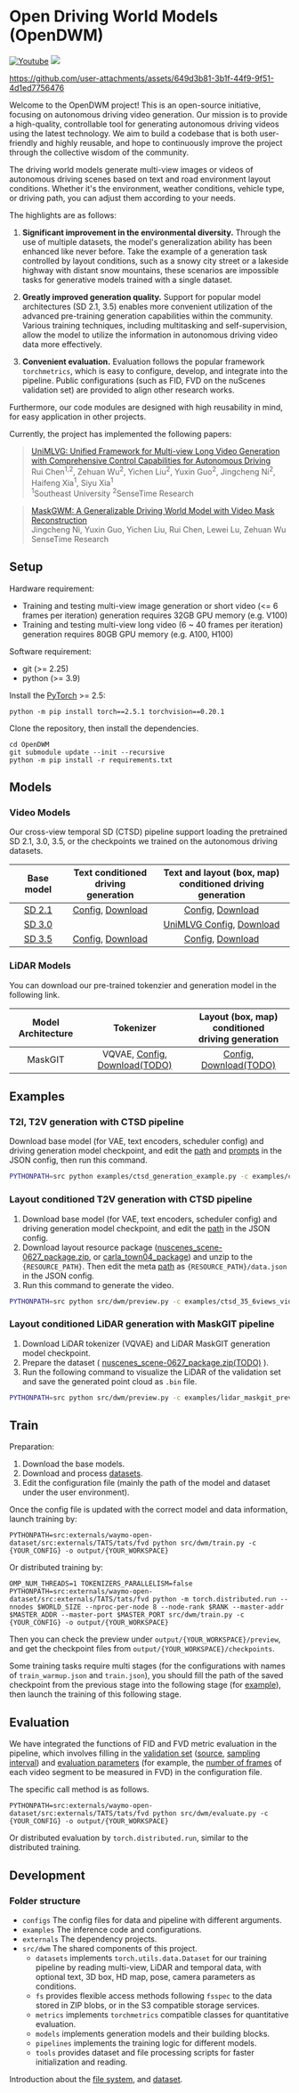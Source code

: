 # Open Driving World Models (OpenDWM)

[![Youtube](https://badges.aleen42.com/src/youtube.svg)](https://youtu.be/j9RRj-xzOA4) [<img src=https://img.shields.io/badge/%E4%B8%AD%E6%96%87%E7%AE%80%E4%BB%8B-blue>](README_intro_zh.md) 

https://github.com/user-attachments/assets/649d3b81-3b1f-44f9-9f51-4d1ed7756476

Welcome to the OpenDWM project! This is an open-source initiative, focusing on autonomous driving video generation. Our mission is to provide a high-quality, controllable tool for generating autonomous driving videos using the latest technology. We aim to build a codebase that is both user-friendly and highly reusable, and hope to continuously improve the project through the collective wisdom of the community.

The driving world models generate multi-view images or videos of autonomous driving scenes based on text and road environment layout conditions. Whether it's the environment, weather conditions, vehicle type, or driving path, you can adjust them according to your needs.

The highlights are as follows:

1. **Significant improvement in the environmental diversity.** Through the use of multiple datasets, the model's generalization ability has been enhanced like never before. Take the example of a generation task controlled by layout conditions, such as a snowy city street or a lakeside highway with distant snow mountains, these scenarios are impossible tasks for generative models trained with a single dataset.

2. **Greatly improved generation quality.** Support for popular model architectures (SD 2.1, 3.5) enables more convenient utilization of the advanced pre-training generation capabilities within the community. Various training techniques, including multitasking and self-supervision, allow the model to utilize the information in autonomous driving video data more effectively.

3. **Convenient evaluation.** Evaluation follows the popular framework `torchmetrics`, which is easy to configure, develop, and integrate into the pipeline. Public configurations (such as FID, FVD on the nuScenes validation set) are provided to align other research works.

Furthermore, our code modules are designed with high reusability in mind, for easy application in other projects.

Currently, the project has implemented the following papers:

> [UniMLVG: Unified Framework for Multi-view Long Video Generation with Comprehensive Control Capabilities for Autonomous Driving](https://sensetime-fvg.github.io/UniMLVG)<br>
> Rui Chen<sup>1,2</sup>, Zehuan Wu<sup>2</sup>, Yichen Liu<sup>2</sup>, Yuxin Guo<sup>2</sup>, Jingcheng Ni<sup>2</sup>, Haifeng Xia<sup>1</sup>, Siyu Xia<sup>1</sup><br>
> <sup>1</sup>Southeast University <sup>2</sup>SenseTime Research

> [MaskGWM: A Generalizable Driving World Model with Video Mask Reconstruction](https://sensetime-fvg.github.io/MaskGWM)<br>
> Jingcheng Ni, Yuxin Guo, Yichen Liu, Rui Chen, Lewei Lu, Zehuan Wu<br>
> SenseTime Research

## Setup

Hardware requirement:

* Training and testing multi-view image generation or short video (<= 6 frames per iteration) generation requires 32GB GPU memory (e.g. V100)
* Training and testing multi-view long video (6 ~ 40 frames per iteration) generation requires 80GB GPU memory (e.g. A100, H100)

Software requirement:

* git (>= 2.25)
* python (>= 3.9)

Install the [PyTorch](https://pytorch.org/) >= 2.5:

```
python -m pip install torch==2.5.1 torchvision==0.20.1
```

Clone the repository, then install the dependencies.

```
cd OpenDWM
git submodule update --init --recursive
python -m pip install -r requirements.txt
```

## Models

### Video Models

Our cross-view temporal SD (CTSD) pipeline support loading the pretrained SD 2.1, 3.0, 3.5, or the checkpoints we trained on the autonomous driving datasets.

| Base model | Text conditioned <br/> driving generation | Text and layout (box, map) <br/> conditioned driving generation |
| :-: | :-: | :-: |
| [SD 2.1](https://huggingface.co/stabilityai/stable-diffusion-2-1) | [Config](configs/ctsd/multi_datasets/ctsd_21_tirda_nwao.json), [Download](http://103.237.29.236:10030/ctsd_21_tirda_nwao_30k.pth) | [Config](configs/ctsd/multi_datasets/ctsd_21_tirda_bm_nwa.json), [Download](http://103.237.29.236:10030/ctsd_21_tirda_bm_nwa_30k.pth) |
| [SD 3.0](https://huggingface.co/stabilityai/stable-diffusion-3-medium-diffusers) | | [UniMLVG Config](configs/ctsd/unimlvg/ctsd_unimlvg_stage3_tirda_bm_nwa.json), [Download](http://103.237.29.236:10030/ctsd_unimlvg_tirda_bm_nwa_60k.pth) |
| [SD 3.5](https://huggingface.co/stabilityai/stable-diffusion-3.5-medium) | [Config](configs/ctsd/multi_datasets/ctsd_35_tirda_nwao.json), [Download](http://103.237.29.236:10030/ctsd_35_tirda_nwao_20k.pth) | [Config](configs/ctsd/multi_datasets/ctsd_35_tirda_bm_nwao.json), [Download](http://103.237.29.236:10030/ctsd_35_tirda_bm_nwao_40k.pth) |

### LiDAR Models

You can download our pre-trained tokenzier and generation model in the following link.

| Model Architecture | Tokenizer | Layout (box, map) conditioned  <br/> driving generation |
| :-: | :-: | :-: |
| MaskGIT | VQVAE, [Config](configs/lidar/lidar_vqvae-multi_datasets.json), [Download(TODO)]() | [Config](configs/lidar/lidar_maskgit-nusc.json), [Download(TODO)]() |

## Examples

### T2I, T2V generation with CTSD pipeline

Download base model (for VAE, text encoders, scheduler config) and driving generation model checkpoint, and edit the [path](examples/ctsd_35_6views_image_generation.json#L102) and [prompts](examples/ctsd_35_6views_image_generation.json#L221) in the JSON config, then run this command.

```bash
PYTHONPATH=src python examples/ctsd_generation_example.py -c examples/ctsd_35_6views_image_generation.json -o output/ctsd_35_6views_image_generation
```

### Layout conditioned T2V generation with CTSD pipeline

1. Download base model (for VAE, text encoders, scheduler config) and driving generation model checkpoint, and edit the [path](examples/ctsd_35_6views_video_generation_with_layout.json#L156) in the JSON config.
2. Download layout resource package ([nuscenes_scene-0627_package.zip](http://103.237.29.236:10030/nuscenes_scene-0627_package.zip), or [carla_town04_package](http://103.237.29.236:10030/carla_town04_package.zip)) and unzip to the `{RESOURCE_PATH}`. Then edit the meta [path](examples/ctsd_35_6views_video_generation_with_layout.json#L162) as `{RESOURCE_PATH}/data.json` in the JSON config.
3. Run this command to generate the video.

```bash
PYTHONPATH=src python src/dwm/preview.py -c examples/ctsd_35_6views_video_generation_with_layout.json -o output/ctsd_35_6views_video_generation_with_layout
```

### Layout conditioned LiDAR generation with MaskGIT pipeline

1. Download LiDAR tokenizer (VQVAE) and LiDAR MaskGIT generation model checkpoint.
2. Prepare the dataset ( [nuscenes_scene-0627_package.zip(TODO)](http://103.237.29.236:10030/nuscenes_scene-0627_package.zip) ).
3. Run the following command to visualize the LiDAR of the validation set and save the generated point cloud as `.bin` file.

```bash
PYTHONPATH=src python src/dwm/preview.py -c examples/lidar_maskgit_preview.json -o output/test
```

## Train

Preparation:

1. Download the base models.
2. Download and process [datasets](docs/Datasets.md).
3. Edit the configuration file (mainly the path of the model and dataset under the user environment).

Once the config file is updated with the correct model and data information, launch training by:

```
PYTHONPATH=src:externals/waymo-open-dataset/src:externals/TATS/tats/fvd python src/dwm/train.py -c {YOUR_CONFIG} -o output/{YOUR_WORKSPACE}
```

Or distributed training by:

```
OMP_NUM_THREADS=1 TOKENIZERS_PARALLELISM=false PYTHONPATH=src:externals/waymo-open-dataset/src:externals/TATS/tats/fvd python -m torch.distributed.run --nnodes $WORLD_SIZE --nproc-per-node 8 --node-rank $RANK --master-addr $MASTER_ADDR --master-port $MASTER_PORT src/dwm/train.py -c {YOUR_CONFIG} -o output/{YOUR_WORKSPACE}
```

Then you can check the preview under `output/{YOUR_WORKSPACE}/preview`, and get the checkpoint files from `output/{YOUR_WORKSPACE}/checkpoints`.

Some training tasks require multi stages (for the configurations with names of `train_warmup.json` and `train.json`), you should fill the path of the saved checkpoint from the previous stage into the following stage (for [example](configs/ctsd/single_dataset/ctsd_21_tirda_bm_nusc_a.json#L200)), then launch the training of this following stage.

## Evaluation

We have integrated the functions of FID and FVD metric evaluation in the pipeline, which involves filling in the [validation set](configs/ctsd/single_dataset/ctsd_21_crossview_tirda_bm_nusc_a.json#L394) ([source](configs/ctsd/single_dataset/ctsd_21_crossview_tirda_bm_nusc_a.json#L398), [sampling interval](configs/ctsd/single_dataset/ctsd_21_crossview_tirda_bm_nusc_a.json#L408)) and [evaluation parameters](configs/ctsd/single_dataset/ctsd_21_crossview_tirda_bm_nusc_a.json#L192) (for example, the [number of frames](configs/ctsd/single_dataset/ctsd_21_tirda_bm_nusc_a.json#L212) of each video segment to be measured in FVD) in the configuration file.

The specific call method is as follows.

```
PYTHONPATH=src:externals/waymo-open-dataset/src:externals/TATS/tats/fvd python src/dwm/evaluate.py -c {YOUR_CONFIG} -o output/{YOUR_WORKSPACE}
```

Or distributed evaluation by `torch.distributed.run`, similar to the distributed training.

## Development

### Folder structure

* `configs` The config files for data and pipeline with different arguments.
* `examples` The inference code and configurations.
* `externals` The dependency projects.
* `src/dwm` The shared components of this project.
  * `datasets` implements `torch.utils.data.Dataset` for our training pipeline by reading multi-view, LiDAR and temporal data, with optional text, 3D box, HD map, pose, camera parameters as conditions.
  * `fs` provides flexible access methods following `fsspec` to the data stored in ZIP blobs, or in the S3 compatible storage services.
  * `metrics` implements `torchmetrics` compatible classes for quantitative evaluation.
  * `models` implements generation models and their building blocks.
  * `pipelines` implements the training logic for different models.
  * `tools` provides dataset and file processing scripts for faster initialization and reading.

Introduction about the [file system](src/dwm/fs/README.md), and [dataset](src/dwm/datasets/README.md).

